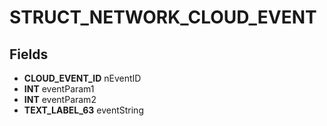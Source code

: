 # STRUCT_NETWORK_CLOUD_EVENT

## Fields
* **CLOUD_EVENT_ID** nEventID
* **INT** eventParam1
* **INT** eventParam2
* **TEXT_LABEL_63** eventString